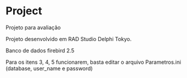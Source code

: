 ﻿# Project
Projeto para avaliação

Projeto desenvolvido em RAD Studio Delphi Tokyo.

Banco de dados firebird 2.5

Para os itens 3, 4, 5 funcionarem, basta editar o arquivo Parametros.ini (database, user_name e password)
